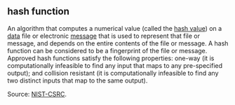## hash function

<p class="c8"><span>An algorithm that computes a numerical value (called the </span><span class="c2"><a class="c3" href="#h.otz98gjrt2s">hash value</a></span><span>) on a </span><span class="c2"><a class="c3" href="#h.o783ayrrkc6g">data</a></span><span>&nbsp;file or electronic </span><span class="c2"><a class="c3" href="#h.bge7ubygwk2q">message</a></span><span>&nbsp;that is used to represent that file or message, and depends on the entire contents of the file or message. A hash function can be considered to be a fingerprint of the file or message. Approved hash functions satisfy the following properties: </span><span class="c23">one-way</span><span>&nbsp;(it is computationally infeasible to find any input that maps to any pre-specified output); and </span><span class="c23">collision resistant</span><span class="c0">&nbsp;(it is computationally infeasible to find any two distinct inputs that map to the same output).</span></p><p class="c8"><span>Source: </span><span class="c2"><a class="c3" href="https://www.google.com/url?q=https://csrc.nist.gov/glossary/term/hash_function&amp;sa=D&amp;source=editors&amp;ust=1706779842693715&amp;usg=AOvVaw0XKsS3Msmlyxbuj8B7w81b">NIST-CSRC</a></span><span class="c0">.</span></p>

